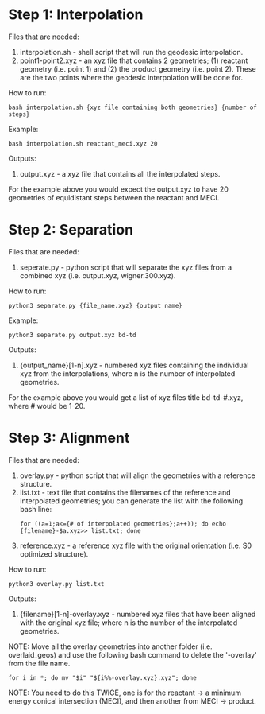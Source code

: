 # Step 1: Interpolation
Files that are needed: 
1. interpolation.sh - shell script that will run the geodesic interpolation.
2. point1-point2.xyz - an xyz file that contains 2 geometries; (1) reactant geometry (i.e. point 1) and (2) the product geometry (i.e. point 2). These are the two points where the geodesic interpolation will be done for.

How to run:
``` 
bash interpolation.sh {xyz file containing both geometries} {number of steps}
```

Example:

```
bash interpolation.sh reactant_meci.xyz 20
```

Outputs: 
1. output.xyz - a xyz file that contains all the interpolated steps.

For the example above you would expect the output.xyz to have 20 geometries of equidistant steps between the reactant and MECI.

# Step 2: Separation
Files that are needed: 
1. seperate.py - python script that will separate the xyz files from a combined xyz (i.e. output.xyz, wigner.300.xyz).

How to run: 
```
python3 separate.py {file_name.xyz} {output name}
```
Example: 
```
python3 separate.py output.xyz bd-td
```

Outputs: 
1. {output_name}[1-n].xyz - numbered xyz files containing the individual xyz from the interpolations, where n is the number of interpolated geometries.

For the example above you would get a list of xyz files title bd-td-#.xyz, where # would be 1-20.

# Step 3: Alignment
Files that are needed:
1. overlay.py - python script that will align the geometries with a reference structure.
2. list.txt - text file that contains the filenames of the reference and interpolated geometries; you can generate the list with the following bash line:
   ```
   for ((a=1;a<={# of interpolated geometries};a++)); do echo {filename}-$a.xyz>> list.txt; done
   ```
4. reference.xyz - a reference xyz file with the original orientation (i.e. S0 optimized structure).

How to run:
```
python3 overlay.py list.txt
```

Outputs:
1. {filename}[1-n]-overlay.xyz - numbered xyz files that have been aligned with the original xyz file; where n is the number of the interpolated geometries.

NOTE: Move all the overlay geometries into another folder (i.e. overlaid_geos) and use the following bash command to delete the '-overlay' from the file name. 
```
for i in *; do mv "$i" "${i%%-overlay.xyz}.xyz"; done
```

NOTE: You need to do this TWICE, one is for the reactant -> a minimum energy conical intersection (MECI), and then another from MECI -> product. 
